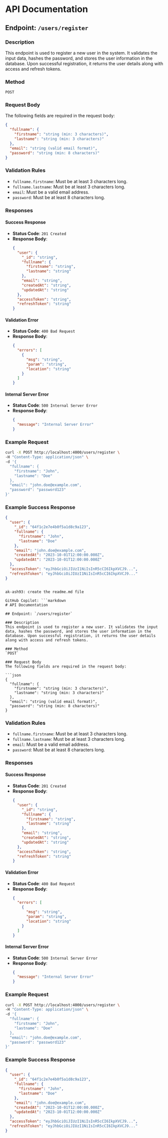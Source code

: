 # API Documentation

## Endpoint: `/users/register`

### Description

This endpoint is used to register a new user in the system. It validates the input data, hashes the password, and stores the user information in the database. Upon successful registration, it returns the user details along with access and refresh tokens.

### Method

`POST`

### Request Body

The following fields are required in the request body:

```json
{
  "fullname": {
    "firstname": "string (min: 3 characters)",
    "lastname": "string (min: 3 characters)"
  },
  "email": "string (valid email format)",
  "password": "string (min: 8 characters)"
}
```

### Validation Rules

- `fullname.firstname`: Must be at least 3 characters long.
- `fullname.lastname`: Must be at least 3 characters long.
- `email`: Must be a valid email address.
- `password`: Must be at least 8 characters long.

### Responses

#### Success Response

- **Status Code**: `201 Created`
- **Response Body**:
  ```json
  {
    "user": {
      "_id": "string",
      "fullname": {
        "firstname": "string",
        "lastname": "string"
      },
      "email": "string",
      "createdAt": "string",
      "updatedAt": "string"
    },
    "accessToken": "string",
    "refreshToken": "string"
  }
  ```

#### Validation Error

- **Status Code**: `400 Bad Request`
- **Response Body**:
  ```json
  {
    "errors": [
      {
        "msg": "string",
        "param": "string",
        "location": "string"
      }
    ]
  }
  ```

#### Internal Server Error

- **Status Code**: `500 Internal Server Error`
- **Response Body**:
  ```json
  {
    "message": "Internal Server Error"
  }
  ```

### Example Request

```bash
curl -X POST http://localhost:4000/users/register \
-H "Content-Type: application/json" \
-d '{
  "fullname": {
    "firstname": "John",
    "lastname": "Doe"
  },
  "email": "john.doe@example.com",
  "password": "password123"
}'
```

### Example Success Response

```json
{
  "user": {
    "_id": "64f1c2e7e4b0f5a1d8c9a123",
    "fullname": {
      "firstname": "John",
      "lastname": "Doe"
    },
    "email": "john.doe@example.com",
    "createdAt": "2023-10-01T12:00:00.000Z",
    "updatedAt": "2023-10-01T12:00:00.000Z"
  },
  "accessToken": "eyJhbGciOiJIUzI1NiIsInR5cCI6IkpXVCJ9...",
  "refreshToken": "eyJhbGciOiJIUzI1NiIsInR5cCI6IkpXVCJ9..."
}
```

````

ak-ash93: create the readme.md file

GitHub Copilot: ```markdown
# API Documentation

## Endpoint: `/users/register`

### Description
This endpoint is used to register a new user. It validates the input data, hashes the password, and stores the user information in the database. Upon successful registration, it returns the user details along with access and refresh tokens.

### Method
`POST`

### Request Body
The following fields are required in the request body:

```json
{
  "fullname": {
    "firstname": "string (min: 3 characters)",
    "lastname": "string (min: 3 characters)"
  },
  "email": "string (valid email format)",
  "password": "string (min: 8 characters)"
}
````

### Validation Rules

- `fullname.firstname`: Must be at least 3 characters long.
- `fullname.lastname`: Must be at least 3 characters long.
- `email`: Must be a valid email address.
- `password`: Must be at least 8 characters long.

### Responses

#### Success Response

- **Status Code**: `201 Created`
- **Response Body**:
  ```json
  {
    "user": {
      "_id": "string",
      "fullname": {
        "firstname": "string",
        "lastname": "string"
      },
      "email": "string",
      "createdAt": "string",
      "updatedAt": "string"
    },
    "accessToken": "string",
    "refreshToken": "string"
  }
  ```

#### Validation Error

- **Status Code**: `400 Bad Request`
- **Response Body**:
  ```json
  {
    "errors": [
      {
        "msg": "string",
        "param": "string",
        "location": "string"
      }
    ]
  }
  ```

#### Internal Server Error

- **Status Code**: `500 Internal Server Error`
- **Response Body**:
  ```json
  {
    "message": "Internal Server Error"
  }
  ```

### Example Request

```bash
curl -X POST http://localhost:4000/users/register \
-H "Content-Type: application/json" \
-d '{
  "fullname": {
    "firstname": "John",
    "lastname": "Doe"
  },
  "email": "john.doe@example.com",
  "password": "password123"
}'
```

### Example Success Response

```json
{
  "user": {
    "_id": "64f1c2e7e4b0f5a1d8c9a123",
    "fullname": {
      "firstname": "John",
      "lastname": "Doe"
    },
    "email": "john.doe@example.com",
    "createdAt": "2023-10-01T12:00:00.000Z",
    "updatedAt": "2023-10-01T12:00:00.000Z"
  },
  "accessToken": "eyJhbGciOiJIUzI1NiIsInR5cCI6IkpXVCJ9...",
  "refreshToken": "eyJhbGciOiJIUzI1NiIsInR5cCI6IkpXVCJ9..."
}
```

